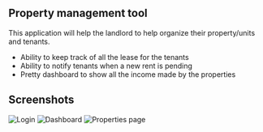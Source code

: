 ## Property management tool

This application will help the landlord to help organize their property/units and tenants.

- Ability to keep track of all the lease for the tenants
- Ability to notify tenants when a new rent is pending
- Pretty dashboard to show all the income made by the properties

## Screenshots
![Login](https://imgur.com/cEZbsVl.jpg)
![Dashboard](https://i.imgur.com/g7M26dq.jpg)
![Properties page](https://imgur.com/MdIeoPL.jpg)
